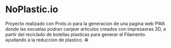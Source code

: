# NoPlastic.io

Proyecto realizado con Proto.io para la generacion de una pagina web PWA donde las escuelas podran canjear articulos creados con impresaoras 3D, a partir del reciclado de botellas plasticas para generar el Filamento. ayudando a la reduccion de plastico. ♻️
